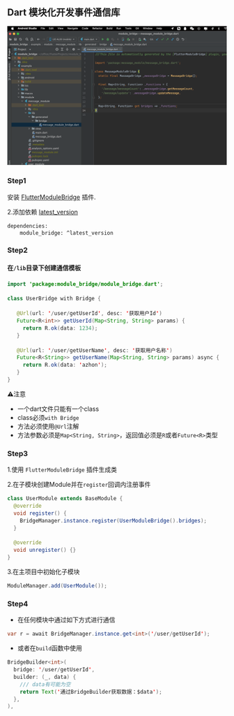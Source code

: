## Dart 模块化开发事件通信库

<p align="center"><img src="https://github.com/azhon/module_bridge/blob/main/img/logo.png"></p>


### Step1

安装 [FlutterModuleBridge](https://plugins.jetbrains.com/plugin/20491-fluttermodulebridge) 插件.


2.添加依赖 [latest_version](https://pub.dev/packages/module_bridge)

```
dependencies:
    module_bridge: ^latest_version
```

### Step2
#### 在`/lib`目录下创建通信模板

```java
import 'package:module_bridge/module_bridge.dart';

class UserBridge with Bridge {

   @Url(url: '/user/getUserId', desc: '获取用户Id')
   Future<R<int>> getUserId(Map<String, String> params) {
     return R.ok(data: 1234);
   }

   @Url(url: '/user/getUserName', desc: '获取用户名称')
   Future<R<String>> getUserName(Map<String, String> params) async {
     return R.ok(data: 'azhon');
   }
}
```
⚠️注意
- 一个dart文件只能有一个class
- class必须`with Bridge`
- 方法必须使用`@Url`注解
- 方法参数必须是`Map<String, String>`，返回值必须是`R`或者`Future<R>`类型

### Step3

1.使用 `FlutterModuleBridge` 插件生成类

2.在子模块创建Module并在`register`回调内注册事件

```java
class UserModule extends BaseModule {
  @override
  void register() {
    BridgeManager.instance.register(UserModuleBridge().bridges);
  }

  @override
  void unregister() {}
}
```
3.在主项目中初始化子模块

```java
ModuleManager.add(UserModule());
```

### Step4
- 在任何模块中通过如下方式进行通信

```java
var r = await BridgeManager.instance.get<int>('/user/getUserId');
```
- 或者在`build`函数中使用

```java
BridgeBuilder<int>(
  bridge: '/user/getUserId',
  builder: (_, data) {
    /// data有可能为空
    return Text('通过BridgeBuilder获取数据：$data');
  },
),
```